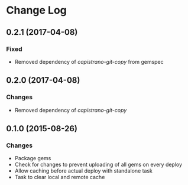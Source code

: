 # Change Log

## 0.2.1 (2017-04-08)
### Fixed
  - Removed dependency of _capistrano-git-copy_ from gemspec

## 0.2.0 (2017-04-08)
### Changes
  - Removed dependency of _capistrano-git-copy_

## 0.1.0 (2015-08-26)
### Changes
  - Package gems
  - Check for changes to prevent uploading of all gems on every deploy
  - Allow caching before actual deploy with standalone task
  - Task to clear local and remote cache
